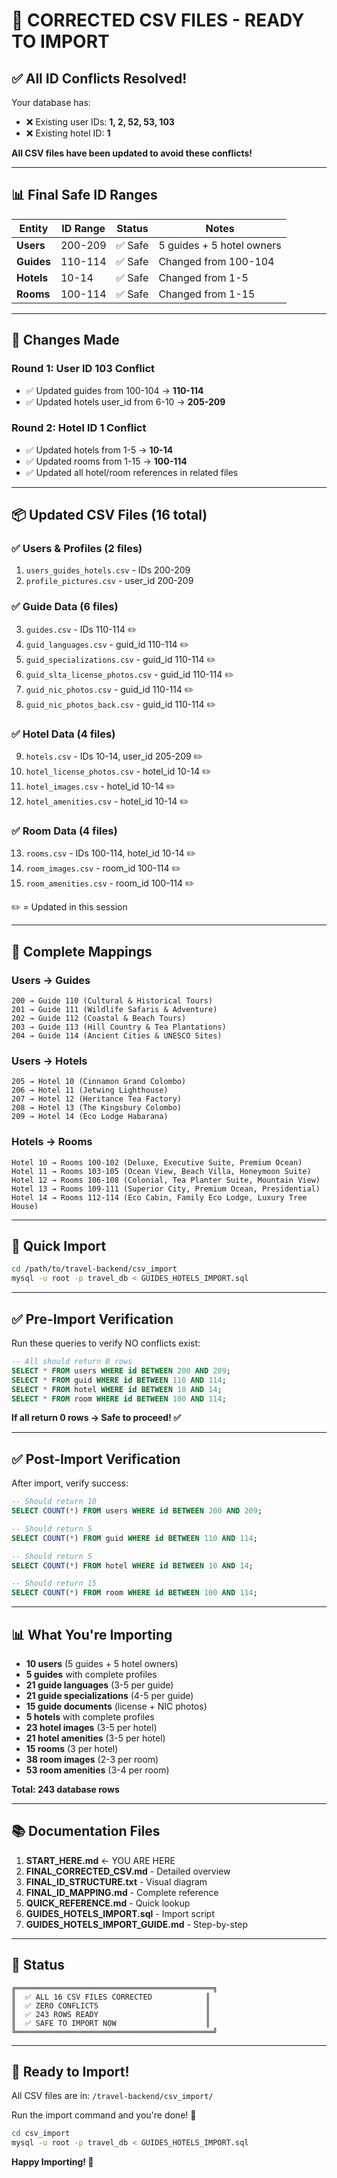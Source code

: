 # 🎉 CORRECTED CSV FILES - READY TO IMPORT

## ✅ All ID Conflicts Resolved!

Your database has:
- ❌ Existing user IDs: **1, 2, 52, 53, 103**
- ❌ Existing hotel ID: **1**

**All CSV files have been updated to avoid these conflicts!**

---

## 📊 Final Safe ID Ranges

| Entity | ID Range | Status | Notes |
|--------|----------|--------|-------|
| **Users** | 200-209 | ✅ Safe | 5 guides + 5 hotel owners |
| **Guides** | 110-114 | ✅ Safe | Changed from 100-104 |
| **Hotels** | 10-14 | ✅ Safe | Changed from 1-5 |
| **Rooms** | 100-114 | ✅ Safe | Changed from 1-15 |

---

## 🔄 Changes Made

### Round 1: User ID 103 Conflict
- ✅ Updated guides from 100-104 → **110-114**
- ✅ Updated hotels user_id from 6-10 → **205-209**

### Round 2: Hotel ID 1 Conflict
- ✅ Updated hotels from 1-5 → **10-14**
- ✅ Updated rooms from 1-15 → **100-114**
- ✅ Updated all hotel/room references in related files

---

## 📦 Updated CSV Files (16 total)

### ✅ Users & Profiles (2 files)
1. `users_guides_hotels.csv` - IDs 200-209
2. `profile_pictures.csv` - user_id 200-209

### ✅ Guide Data (6 files)
3. `guides.csv` - IDs 110-114 ✏️
4. `guid_languages.csv` - guid_id 110-114 ✏️
5. `guid_specializations.csv` - guid_id 110-114 ✏️
6. `guid_slta_license_photos.csv` - guid_id 110-114 ✏️
7. `guid_nic_photos.csv` - guid_id 110-114 ✏️
8. `guid_nic_photos_back.csv` - guid_id 110-114 ✏️

### ✅ Hotel Data (4 files)
9. `hotels.csv` - IDs 10-14, user_id 205-209 ✏️
10. `hotel_license_photos.csv` - hotel_id 10-14 ✏️
11. `hotel_images.csv` - hotel_id 10-14 ✏️
12. `hotel_amenities.csv` - hotel_id 10-14 ✏️

### ✅ Room Data (4 files)
13. `rooms.csv` - IDs 100-114, hotel_id 10-14 ✏️
14. `room_images.csv` - room_id 100-114 ✏️
15. `room_amenities.csv` - room_id 100-114 ✏️

✏️ = Updated in this session

---

## 🎯 Complete Mappings

### Users → Guides
```
200 → Guide 110 (Cultural & Historical Tours)
201 → Guide 111 (Wildlife Safaris & Adventure)
202 → Guide 112 (Coastal & Beach Tours)
203 → Guide 113 (Hill Country & Tea Plantations)
204 → Guide 114 (Ancient Cities & UNESCO Sites)
```

### Users → Hotels
```
205 → Hotel 10 (Cinnamon Grand Colombo)
206 → Hotel 11 (Jetwing Lighthouse)
207 → Hotel 12 (Heritance Tea Factory)
208 → Hotel 13 (The Kingsbury Colombo)
209 → Hotel 14 (Eco Lodge Habarana)
```

### Hotels → Rooms
```
Hotel 10 → Rooms 100-102 (Deluxe, Executive Suite, Premium Ocean)
Hotel 11 → Rooms 103-105 (Ocean View, Beach Villa, Honeymoon Suite)
Hotel 12 → Rooms 106-108 (Colonial, Tea Planter Suite, Mountain View)
Hotel 13 → Rooms 109-111 (Superior City, Premium Ocean, Presidential)
Hotel 14 → Rooms 112-114 (Eco Cabin, Family Eco Lodge, Luxury Tree House)
```

---

## 🚀 Quick Import

```bash
cd /path/to/travel-backend/csv_import
mysql -u root -p travel_db < GUIDES_HOTELS_IMPORT.sql
```

---

## ✅ Pre-Import Verification

Run these queries to verify NO conflicts exist:

```sql
-- All should return 0 rows
SELECT * FROM users WHERE id BETWEEN 200 AND 209;
SELECT * FROM guid WHERE id BETWEEN 110 AND 114;
SELECT * FROM hotel WHERE id BETWEEN 10 AND 14;
SELECT * FROM room WHERE id BETWEEN 100 AND 114;
```

**If all return 0 rows → Safe to proceed! ✅**

---

## ✅ Post-Import Verification

After import, verify success:

```sql
-- Should return 10
SELECT COUNT(*) FROM users WHERE id BETWEEN 200 AND 209;

-- Should return 5
SELECT COUNT(*) FROM guid WHERE id BETWEEN 110 AND 114;

-- Should return 5
SELECT COUNT(*) FROM hotel WHERE id BETWEEN 10 AND 14;

-- Should return 15
SELECT COUNT(*) FROM room WHERE id BETWEEN 100 AND 114;
```

---

## 📊 What You're Importing

- **10 users** (5 guides + 5 hotel owners)
- **5 guides** with complete profiles
- **21 guide languages** (3-5 per guide)
- **21 guide specializations** (4-5 per guide)
- **15 guide documents** (license + NIC photos)
- **5 hotels** with complete profiles
- **23 hotel images** (3-5 per hotel)
- **21 hotel amenities** (3-5 per hotel)
- **15 rooms** (3 per hotel)
- **38 room images** (2-3 per room)
- **53 room amenities** (3-4 per room)

**Total: 243 database rows**

---

## 📚 Documentation Files

1. **START_HERE.md** ← YOU ARE HERE
2. **FINAL_CORRECTED_CSV.md** - Detailed overview
3. **FINAL_ID_STRUCTURE.txt** - Visual diagram
4. **FINAL_ID_MAPPING.md** - Complete reference
5. **QUICK_REFERENCE.md** - Quick lookup
6. **GUIDES_HOTELS_IMPORT.sql** - Import script
7. **GUIDES_HOTELS_IMPORT_GUIDE.md** - Step-by-step

---

## 🎉 Status

```
╔════════════════════════════════════════════╗
║  ✅ ALL 16 CSV FILES CORRECTED            ║
║  ✅ ZERO CONFLICTS                        ║
║  ✅ 243 ROWS READY                        ║
║  ✅ SAFE TO IMPORT NOW                    ║
╚════════════════════════════════════════════╝
```

---

## 🚀 Ready to Import!

All CSV files are in: `/travel-backend/csv_import/`

Run the import command and you're done! 🎊

```bash
cd csv_import
mysql -u root -p travel_db < GUIDES_HOTELS_IMPORT.sql
```

**Happy Importing! 🚀**
